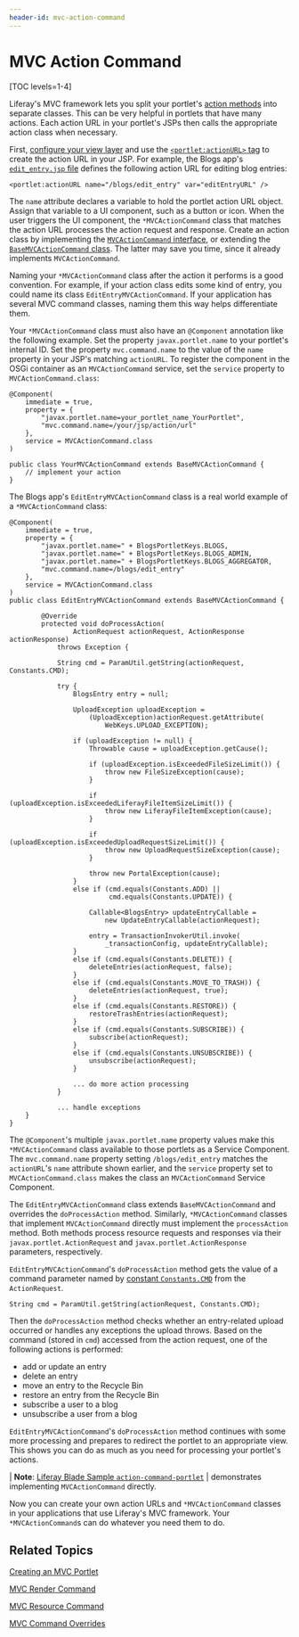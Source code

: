```yaml
---
header-id: mvc-action-command
---
```


# MVC Action Command

[TOC levels=1-4]

Liferay's MVC framework lets you split your portlet's [action methods](/docs/7-1/tutorials/-/knowledge_base/t/writing-controller-code#action-methods)
into separate classes. This can be very helpful in portlets that have many
actions. Each action URL in your portlet's JSPs then calls the appropriate
action class when necessary. 

First, [configure your view layer](configuring-the-view-layer#configuring-the-view-layer)
and use the [`<portlet:actionURL>` tag](@platform-ref@/7.1-latest/taglibs/util-taglib/portlet/actionURL.html)
to create the action URL in your JSP.  For example, the Blogs app's
[`edit_entry.jsp` file](https://github.com/liferay/liferay-portal/blob/master/modules/apps/blogs/blogs-web/src/main/resources/META-INF/resources/blogs/edit_entry.jsp)
defines the following action URL for editing blog entries:

    <portlet:actionURL name="/blogs/edit_entry" var="editEntryURL" />

The `name` attribute declares a variable to hold the portlet action URL object.
Assign that variable to a UI component, such as a button or icon. When the user
triggers the UI component, the `*MVCActionCommand` class that matches the action
URL processes the action request and response. Create an action class by
implementing the 
[`MVCActionCommand` interface](@platform-ref@/7.1-latest/javadocs/portal-kernel/com/liferay/portal/kernel/portlet/bridges/mvc/MVCActionCommand.html),
or extending the [`BaseMVCActionCommand` class](@platform-ref@/7.1-latest/javadocs/portal-kernel/com/liferay/portal/kernel/portlet/bridges/mvc/BaseMVCActionCommand.html).
The latter may save you time, since it already implements `MVCActionCommand`.

Naming your `*MVCActionCommand` class after the action it performs is a good
convention. For example, if your action class edits some kind of entry, you
could name its class `EditEntryMVCActionCommand`. If your application has
several MVC command classes, naming them this way helps differentiate them. 

Your `*MVCActionCommand` class must also have an `@Component` annotation like
the following example. Set the property `javax.portlet.name` to your portlet's
internal ID. Set the property `mvc.command.name` to the value of the `name`
property in your JSP's matching `actionURL`. To register the component in the
OSGi container as an `MVCActionCommand` service, set the `service` property to
`MVCActionCommand.class`: 

    @Component(
        immediate = true,
        property = {
            "javax.portlet.name=your_portlet_name_YourPortlet",
            "mvc.command.name=/your/jsp/action/url"
        },
        service = MVCActionCommand.class
    )

    public class YourMVCActionCommand extends BaseMVCActionCommand {
        // implement your action
    }

The Blogs app's `EditEntryMVCActionCommand` class is a real world example of a
`*MVCActionCommand` class:

    @Component(
        immediate = true,
        property = {
            "javax.portlet.name=" + BlogsPortletKeys.BLOGS,
            "javax.portlet.name=" + BlogsPortletKeys.BLOGS_ADMIN,
            "javax.portlet.name=" + BlogsPortletKeys.BLOGS_AGGREGATOR,
            "mvc.command.name=/blogs/edit_entry"
        },
        service = MVCActionCommand.class
    )
    public class EditEntryMVCActionCommand extends BaseMVCActionCommand {

        	@Override
        	protected void doProcessAction(
        			ActionRequest actionRequest, ActionResponse actionResponse)
        		throws Exception {

        		String cmd = ParamUtil.getString(actionRequest, Constants.CMD);

        		try {
        			BlogsEntry entry = null;

        			UploadException uploadException =
        				(UploadException)actionRequest.getAttribute(
        					WebKeys.UPLOAD_EXCEPTION);

        			if (uploadException != null) {
        				Throwable cause = uploadException.getCause();

        				if (uploadException.isExceededFileSizeLimit()) {
        					throw new FileSizeException(cause);
        				}

        				if (uploadException.isExceededLiferayFileItemSizeLimit()) {
        					throw new LiferayFileItemException(cause);
        				}

        				if (uploadException.isExceededUploadRequestSizeLimit()) {
        					throw new UploadRequestSizeException(cause);
        				}

        				throw new PortalException(cause);
        			}
        			else if (cmd.equals(Constants.ADD) ||
        					 cmd.equals(Constants.UPDATE)) {

        				Callable<BlogsEntry> updateEntryCallable =
        					new UpdateEntryCallable(actionRequest);

        				entry = TransactionInvokerUtil.invoke(
        					_transactionConfig, updateEntryCallable);
        			}
        			else if (cmd.equals(Constants.DELETE)) {
        				deleteEntries(actionRequest, false);
        			}
        			else if (cmd.equals(Constants.MOVE_TO_TRASH)) {
        				deleteEntries(actionRequest, true);
        			}
        			else if (cmd.equals(Constants.RESTORE)) {
        				restoreTrashEntries(actionRequest);
        			}
        			else if (cmd.equals(Constants.SUBSCRIBE)) {
        				subscribe(actionRequest);
        			}
        			else if (cmd.equals(Constants.UNSUBSCRIBE)) {
        				unsubscribe(actionRequest);
        			}

                    ... do more action processing
                }

                ... handle exceptions
        }
    }

The `@Component`'s multiple `javax.portlet.name` property values make this
`*MVCActionCommand` class available to those portlets as a Service Component.
The `mvc.command.name` property setting `/blogs/edit_entry` matches the
`actionURL`'s `name` attribute shown earlier, and the `service` property set to
`MVCActionCommand.class` makes the class an `MVCActionCommand` Service
Component. 

The `EditEntryMVCActionCommand` class extends `BaseMVCActionCommand` and
overrides the `doProcessAction` method. Similarly, `*MVCActionCommand` classes
that implement `MVCActionCommand` directly must implement the `processAction`
method. Both methods process resource requests and responses via their
`javax.portlet.ActionRequest` and `javax.portlet.ActionResponse` parameters,
respectively.

`EditEntryMVCActionCommand`'s `doProcessAction` method gets the value of a
command parameter named by [constant `Constants.CMD`](@platform-ref@/7.1-latest/javadocs/portal-kernel/com/liferay/portal/kernel/util/Constants.html)
from the `ActionRequest`.

	String cmd = ParamUtil.getString(actionRequest, Constants.CMD);

Then the `doProcessAction` method checks whether an entry-related upload
occurred or handles any exceptions the upload throws. Based on the command
(stored in `cmd`) accessed from the action request, one of the following
actions is performed: 

- add or update an entry
- delete an entry
- move an entry to the Recycle Bin
- restore an entry from the Recycle Bin
- subscribe a user to a blog
- unsubscribe a user from a blog

`EditEntryMVCActionCommand`'s `doProcessAction` method continues with some more
processing and prepares to redirect the portlet to an appropriate view. This
shows you can do as much as you need for processing your portlet's actions. 

| **Note**: [Liferay Blade Sample `action-command-portlet`]( https://github.com/liferay/liferay-blade-samples/tree/7.1/gradle/apps/action-command-portlet)
| demonstrates implementing `MVCActionCommand` directly.

Now you can create your own action URLs and `*MVCActionCommand` classes in your
applications that use Liferay's MVC framework. Your `*MVCActionCommand`s can do
whatever you need them to do. 

## Related Topics

[Creating an MVC Portlet](/docs/7-1/tutorials/-/knowledge_base/t/creating-an-mvc-portlet)

[MVC Render Command](/docs/7-1/tutorials/-/knowledge_base/t/mvc-render-command)

[MVC Resource Command](/docs/7-1/tutorials/-/knowledge_base/t/mvc-resource-command)

[MVC Command Overrides](/docs/7-1/tutorials/-/knowledge_base/t/overriding-mvc-commands)
